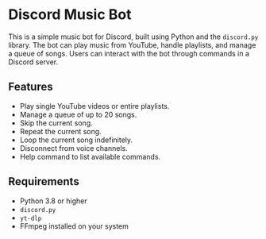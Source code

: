 # Discord Music Bot

This is a simple music bot for Discord, built using Python and the `discord.py` library. The bot can play music from YouTube, handle playlists, and manage a queue of songs. Users can interact with the bot through commands in a Discord server.

## Features

- Play single YouTube videos or entire playlists.
- Manage a queue of up to 20 songs.
- Skip the current song.
- Repeat the current song.
- Loop the current song indefinitely.
- Disconnect from voice channels.
- Help command to list available commands.

## Requirements

- Python 3.8 or higher
- `discord.py`
- `yt-dlp`
- FFmpeg installed on your system
